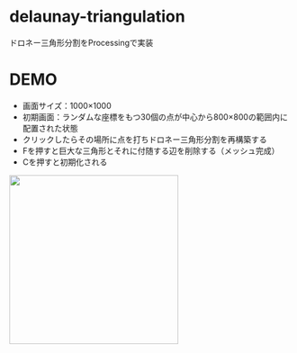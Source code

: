 # delaunay-triangulation
ドロネー三角形分割をProcessingで実装

# DEMO
* 画面サイズ：1000×1000
* 初期画面：ランダムな座標をもつ30個の点が中心から800×800の範囲内に配置された状態
* クリックしたらその場所に点を打ちドロネー三角形分割を再構築する
* Fを押すと巨大な三角形とそれに付随する辺を削除する（メッシュ完成）
* Cを押すと初期化される

<img src="https://user-images.githubusercontent.com/74280232/156968020-9ee497d7-6c15-4dd0-b503-c19734767661.gif" width="300">
